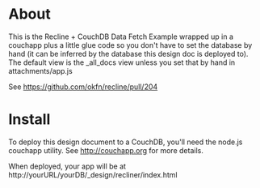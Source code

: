 
# About
This is the Recline + CouchDB Data Fetch Example wrapped up in a couchapp plus a little glue code so you don't have to set the database by hand (it can be inferred by the database this design doc is deployed to). The default view is the _all_docs view unless you set that by hand in attachments/app.js  

See https://github.com/okfn/recline/pull/204

# Install

To deploy this design document to a CouchDB, you'll need the node.js couchapp utility.  See http://couchapp.org for more details.

When deployed, your app will be at http://yourURL/yourDB/_design/recliner/index.html

